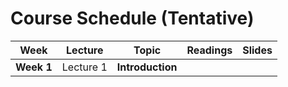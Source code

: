 # Course Schedule (Tentative)

Week  |Lecture   |Topic  |Readings  |Slides |
:------:|:-----:|-------|----------|:------:
|**Week 1** | Lecture 1 | **Introduction** | | |
